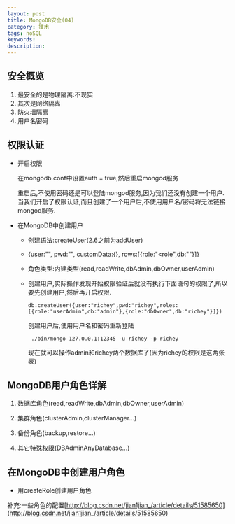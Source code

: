 ```yaml
---
layout: post
title: MongoDB安全(04)
category: 技术
tags: noSQL
keywords:
description:
---
```


## 安全概览

1. 最安全的是物理隔离:不现实
2. 其次是网络隔离
3. 防火墙隔离
4. 用户名密码

## 权限认证

* 开启权限

  在mongodb.conf中设置auth = true,然后重启mongod服务

  重启后,不使用密码还是可以登陆mongod服务,因为我们还没有创建一个用户.当我们开启了权限认证,而且创建了一个用户后,不使用用户名/密码将无法链接mongod服务.

* 在MongoDB中创建用户
    * 创建语法:createUser(2.6之前为addUser)
    * {user:"<name>",
       pwd:"<password>",
       customData:{<any information>},
       rows:[{role:"<role",db:"<database>"}]}
     * 角色类型:内建类型(read,readWrite,dbAdmin,dbOwner,userAdmin)

     * 创建用户,实际操作发现开始权限验证后就没有执行下面语句的权限了,所以要先创建用户,然后再开启权限.

           db.createUser({user:"richey",pwd:"richey",roles:[{role:"userAdmin",db:"admin"},{role:"dbOwner",db:"richey"}]})

       创建用户后,使用用户名和密码重新登陆

            ./bin/mongo 127.0.0.1:12345 -u richey -p richey

       现在就可以操作admin和richey两个数据库了(因为richey的权限是这两张表)

## MongoDB用户角色详解

1. 数据库角色(read,readWrite,dbAdmin,dbOwner,userAdmin)

2. 集群角色(clusterAdmin,clusterManager...)

3. 备份角色(backup,restore...)

4. 其它特殊权限(DBAdminAnyDatabase...)

## 在MongoDB中创建用户角色

* 用createRole创建用户角色


补充:一些角色的配置[http://blog.csdn.net/jian1jian_/article/details/51585650](http://blog.csdn.net/jian1jian_/article/details/51585650)
